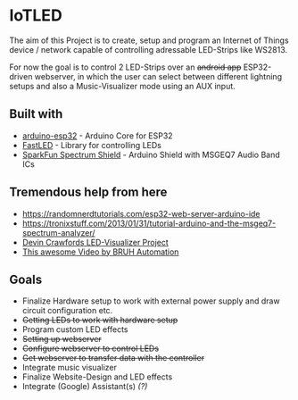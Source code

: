 # IoTLED

The aim of this Project is to create, setup and program an Internet of Things device / network capable of controlling adressable LED-Strips like WS2813.

For now the goal is to control 2 LED-Strips over an ~~android app~~ ESP32-driven webserver, in which the user can select between different lightning setups and also a Music-Visualizer mode using an AUX input.


## Built with
* [arduino-esp32](https://github.com/espressif/arduino-esp32) - Arduino Core for ESP32
* [FastLED](https://github.com/FastLED/FastLED) - Library for controlling LEDs
* [SparkFun Spectrum Shield](https://www.sparkfun.com/products/13116) - Arduino Shield with MSGEQ7 Audio Band ICs


## Tremendous help from here
* https://randomnerdtutorials.com/esp32-web-server-arduino-ide
* https://tronixstuff.com/2013/01/31/tutorial-arduino-and-the-msgeq7-spectrum-analyzer/
* [Devin Crawfords LED-Visualizer Project](https://github.com/DevonCrawford/LED-Music-Visualizer/blob/master/src/LED_Visualizer.ino)
* [This awesome Video by BRUH Automation](https://www.youtube.com/watch?v=9KI36GTgwuQ)


## Goals

* Finalize Hardware setup to work with external power supply and draw circuit configuration etc.
* ~~Getting LEDs to work with hardware setup~~
* Program custom LED effects
* ~~Setting up webserver~~
* ~~Configure webserver to control LEDs~~
* ~~Get webserver to transfer data with the controller~~
* Integrate music visualizer
* Finalize Website-Design and LED effects
* Integrate (Google) Assistant(s) _(?)_ 
